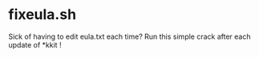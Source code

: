 # fixeula.sh
Sick of having to edit eula.txt each time? Run this simple crack after each update of *kkit !
